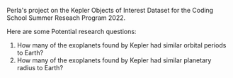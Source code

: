 Perla's project on the Kepler Objects of Interest Dataset for the Coding School Summer Reseach Program 2022.

Here are some Potential research questions:
1. How many of the exoplanets found by Kepler had similar orbital periods to Earth?
2. How many of the exoplanets found by Kepler had similar planetary radius to Earth?